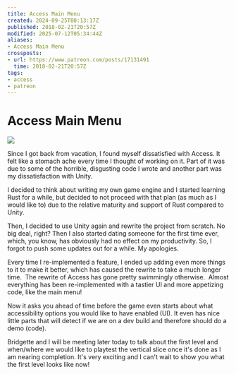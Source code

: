 ```yaml
---
title: Access Main Menu
created: 2024-09-25T00:13:17Z
published: 2018-02-21T20:57Z
modified: 2025-07-12T05:34:44Z
aliases:
- Access Main Menu
crossposts:
- url: https://www.patreon.com/posts/17131491
  time: 2018-02-21T20:57Z
tags:
- access
- patreon
---
```


# Access Main Menu

![](https://vimeo.com/578699621)

Since I got back from vacation, I found myself dissatisfied with Access. It felt like a stomach ache every time I thought of working on it. Part of it was due to some of the horrible, disgusting code I wrote and another part was my dissatisfaction with Unity.

I decided to think about writing my own game engine and I started learning Rust for a while, but decided to not proceed with that plan (as much as I would like to) due to the relative maturity and support of Rust compared to Unity.

Then, I decided to use Unity again and rewrite the project from scratch. No big deal, right? Then I also started dating someone for the first time ever, which, you know, has obviously had no effect on my productivity. So, I forgot to push some updates out for a while. My apologies.

Every time I re-implemented a feature, I ended up adding even more things to it to make it better, which has caused the rewrite to take a much longer time.  The rewrite of Access has gone pretty swimmingly otherwise.  Almost everything has been re-implemented with a tastier UI and more appetizing code, like the main menu!

Now it asks you ahead of time before the game even starts about what accessibility options you would like to have enabled (UI). It even has nice little parts that will detect if we are on a dev build and therefore should do a demo (code).

Bridgette and I will be meeting later today to talk about the first level and when/where we would like to playtest the vertical slice once it's done as I am nearing completion. It's very exciting and I can't wait to show you what the first level looks like now!
